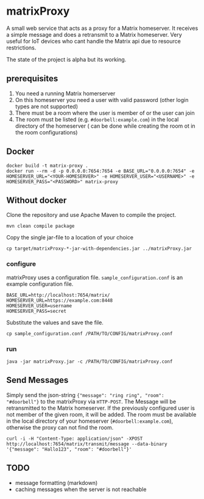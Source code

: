# matrixProxy

A small web service that acts as a proxy for a Matrix homeserver. It receives a simple message and
does a retransmit to a Matrix homeserver. Very useful for IoT devices who cant handle the Matrix
api due to resource restrictions.

The state of the project is alpha but its working.

## prerequisites

1. You need a running Matrix homerserver
2. On this homeserver you need a user with valid password (other login types are not supported)
3. There must be a room where the user is member of or the user can join
4. The room must be listed (e.g. `#doorbell:example.com`) in the local directory of the homeserver (
   can be done while creating the room ot in the room configurations)


## Docker

    docker build -t matrix-proxy .
    docker run --rm -d -p 0.0.0.0:7654:7654 -e BASE_URL="0.0.0.0:7654" -e HOMESERVER_URL="<YOUR-HOMESERVER>" -e HOMESERVER_USER="<USERNAME>" -e HOMESERVER_PASS="<PASSWORD>" matrix-proxy

## Without docker

Clone the repository and use Apache Maven to compile the project.

    mvn clean compile package

Copy the single jar-file to a location of your choice

    cp target/matrixProxy-*-jar-with-dependencies.jar ../matrixProxy.jar

### configure

matrixProxy uses a configuration file. `sample_configuration.conf` is an example configuration
file.

    BASE_URL=http://localhost:7654/matrix/
    HOMESERVER_URL=https://example.com:8448
    HOMESERVER_USER=username
    HOMESERVER_PASS=secret

Substitute the values and save the file.

    cp sample_configuration.conf /PATH/TO/CONFIG/matrixProxy.conf

### run

    java -jar matrixProxy.jar -c /PATH/TO/CONFIG/matrixProxy.conf


## Send Messages

Simply send the json-string `{"message": "ring ring", "room": "#doorbell"}` to the matrixProxy
via `HTTP-POST`. The Message will be retransmitted to the Matrix homeserver. If the previously
configured user is not member of the given room, it will be added. The room must be available in the
local directory of your homeserver (`#doorbell:example.com`), otherwise the proxy can not find the
room.

    curl -i -H "Content-Type: application/json" -XPOST  http://localhost:7654/matrix/transmit/message --data-binary '{"message": "Hallo123", "room": "#doorbell"}'


## TODO

* message formatting (markdown)
* caching messages when the server is not reachable
